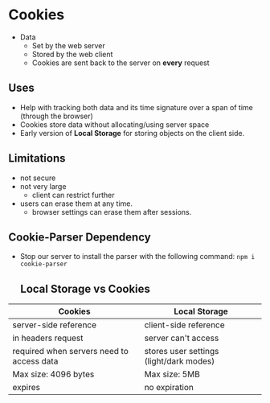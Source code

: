 # Cookies

- Data
  - Set by the web server
  - Stored by the web client
  - Cookies are sent back to the server on **every** request

## Uses

- Help with tracking both data and its time signature over a span of time (through the browser)
- Cookies store data without allocating/using server space
- Early version of **Local Storage** for storing objects on the client side.

## Limitations

- not secure
- not very large
  - client can restrict further
- users can erase them at any time.
  - browser settings can erase them after sessions.

## Cookie-Parser Dependency

- Stop our server to install the parser with the following command:
  `npm i cookie-parser`

  ## Local Storage vs Cookies

| Cookies                                   | Local Storage                           |
| ----------------------------------------- | --------------------------------------- |
| server-side reference                     | client-side reference                   |
| in headers request                        | server can't access                     |
| required when servers need to access data | stores user settings (light/dark modes) |
| Max size: 4096 bytes                      | Max size: 5MB                           |
| expires                                   | no expiration                           |
